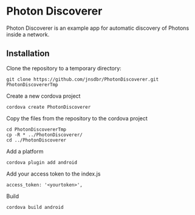 # Photon Discoverer

Photon Discoverer is an example app for automatic discovery of Photons inside a network.

## Installation

Clone the repository to a temporary directory:

```
git clone https://github.com/jnsdbr/PhotonDiscoverer.git PhotonDiscovererTmp
```

Create a new cordova project

```
cordova create PhotonDiscoverer
```

Copy the files from the repository to the cordova project

```
cd PhotonDiscovererTmp
cp -R * ../PhotonDiscoverer/
cd ../PhotonDiscoverer
```

Add a platform

```
cordova plugin add android
```

Add your access token to the index.js
```
access_token: '<yourtoken>',
```

Build

```
cordova build android
```
